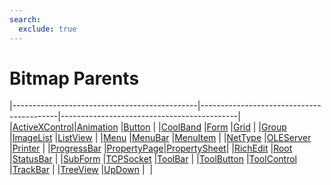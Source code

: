 ```yaml
---
search:
  exclude: true
---
```


<h1 class="heading"><span class="name">Bitmap Parents</span></h1>

|----------------------------------------------|------------------------------------------|--------------------------------------------|
|[ActiveXControl](../objects/activexcontrol.md)|[Animation](../objects/animation.md)      |[Button](../objects/button.md)              |
|[CoolBand](../objects/coolband.md)            |[Form](../objects/form.md)                |[Grid](../objects/grid.md)                  |
|[Group](../objects/group.md)                  |[ImageList](../objects/imagelist.md)      |[ListView](../objects/listview.md)          |
|[Menu](../objects/menu.md)                    |[MenuBar](../objects/menubar.md)          |[MenuItem](../objects/menuitem.md)          |
|[NetType](../objects/nettype.md)              |[OLEServer](../objects/oleserver.md)      |[Printer](../objects/printer.md)            |
|[ProgressBar](../objects/progressbar.md)      |[PropertyPage](../objects/propertypage.md)|[PropertySheet](../objects/propertysheet.md)|
|[RichEdit](../objects/richedit.md)            |[Root](../objects/root.md)                |[StatusBar](../objects/statusbar.md)        |
|[SubForm](../objects/subform.md)              |[TCPSocket](../objects/tcpsocket.md)      |[ToolBar](../objects/toolbar.md)            |
|[ToolButton](../objects/toolbutton.md)        |[ToolControl](../objects/toolcontrol.md)  |[TrackBar](../objects/trackbar.md)          |
|[TreeView](../objects/treeview.md)            |[UpDown](../objects/updown.md)            |&nbsp;                                      |
